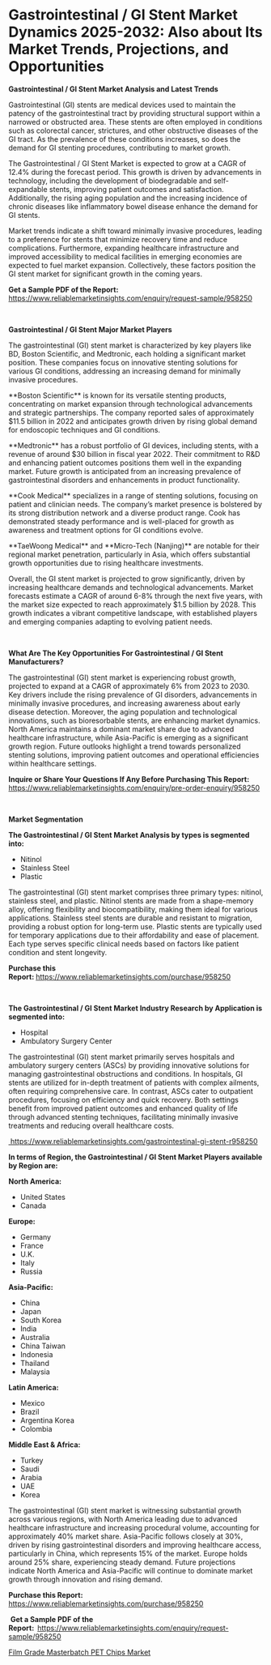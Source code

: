 <p><h1>Gastrointestinal / GI Stent Market Dynamics 2025-2032: Also about Its Market Trends, Projections, and Opportunities</h1></p><p><strong>Gastrointestinal / GI Stent Market Analysis and Latest Trends</strong></p>
<p><p>Gastrointestinal (GI) stents are medical devices used to maintain the patency of the gastrointestinal tract by providing structural support within a narrowed or obstructed area. These stents are often employed in conditions such as colorectal cancer, strictures, and other obstructive diseases of the GI tract. As the prevalence of these conditions increases, so does the demand for GI stenting procedures, contributing to market growth.</p><p>The Gastrointestinal / GI Stent Market is expected to grow at a CAGR of 12.4% during the forecast period. This growth is driven by advancements in technology, including the development of biodegradable and self-expandable stents, improving patient outcomes and satisfaction. Additionally, the rising aging population and the increasing incidence of chronic diseases like inflammatory bowel disease enhance the demand for GI stents.</p><p>Market trends indicate a shift toward minimally invasive procedures, leading to a preference for stents that minimize recovery time and reduce complications. Furthermore, expanding healthcare infrastructure and improved accessibility to medical facilities in emerging economies are expected to fuel market expansion. Collectively, these factors position the GI stent market for significant growth in the coming years.</p></p>
<p><strong>Get a Sample PDF of the Report:&nbsp;</strong> <a href="https://www.reliablemarketinsights.com/enquiry/request-sample/958250?utm_campaign=2441&utm_medium=2&utm_source=Github&utm_content=ia&utm_term=21032025&utm_id=gastrointestinal-gi-stent">https://www.reliablemarketinsights.com/enquiry/request-sample/958250</a></p>
<p>&nbsp;</p>
<p><strong>Gastrointestinal / GI Stent Major Market Players</strong></p>
<p><p>The gastrointestinal (GI) stent market is characterized by key players like BD, Boston Scientific, and Medtronic, each holding a significant market position. These companies focus on innovative stenting solutions for various GI conditions, addressing an increasing demand for minimally invasive procedures.</p><p>**Boston Scientific** is known for its versatile stenting products, concentrating on market expansion through technological advancements and strategic partnerships. The company reported sales of approximately $11.5 billion in 2022 and anticipates growth driven by rising global demand for endoscopic techniques and GI conditions.</p><p>**Medtronic** has a robust portfolio of GI devices, including stents, with a revenue of around $30 billion in fiscal year 2022. Their commitment to R&D and enhancing patient outcomes positions them well in the expanding market. Future growth is anticipated from an increasing prevalence of gastrointestinal disorders and enhancements in product functionality.</p><p>**Cook Medical** specializes in a range of stenting solutions, focusing on patient and clinician needs. The company’s market presence is bolstered by its strong distribution network and a diverse product range. Cook has demonstrated steady performance and is well-placed for growth as awareness and treatment options for GI conditions evolve.</p><p>**TaeWoong Medical** and **Micro-Tech (Nanjing)** are notable for their regional market penetration, particularly in Asia, which offers substantial growth opportunities due to rising healthcare investments.</p><p>Overall, the GI stent market is projected to grow significantly, driven by increasing healthcare demands and technological advancements. Market forecasts estimate a CAGR of around 6-8% through the next five years, with the market size expected to reach approximately $1.5 billion by 2028. This growth indicates a vibrant competitive landscape, with established players and emerging companies adapting to evolving patient needs.</p></p>
<p>&nbsp;</p>
<p><strong>What Are The Key Opportunities For Gastrointestinal / GI Stent Manufacturers?</strong></p>
<p><p>The gastrointestinal (GI) stent market is experiencing robust growth, projected to expand at a CAGR of approximately 6% from 2023 to 2030. Key drivers include the rising prevalence of GI disorders, advancements in minimally invasive procedures, and increasing awareness about early disease detection. Moreover, the aging population and technological innovations, such as bioresorbable stents, are enhancing market dynamics. North America maintains a dominant market share due to advanced healthcare infrastructure, while Asia-Pacific is emerging as a significant growth region. Future outlooks highlight a trend towards personalized stenting solutions, improving patient outcomes and operational efficiencies within healthcare settings.</p></p>
<p><strong>Inquire or Share Your Questions If Any Before Purchasing This Report:</strong> <a href="https://www.reliablemarketinsights.com/enquiry/pre-order-enquiry/958250?utm_campaign=2441&utm_medium=2&utm_source=Github&utm_content=ia&utm_term=21032025&utm_id=gastrointestinal-gi-stent">https://www.reliablemarketinsights.com/enquiry/pre-order-enquiry/958250</a></p>
<p>&nbsp;</p>
<p><strong>Market Segmentation</strong></p>
<p><strong>The Gastrointestinal / GI Stent Market Analysis by types is segmented into:</strong></p>
<p><ul><li>Nitinol</li><li>Stainless Steel</li><li>Plastic</li></ul></p>
<p><p>The gastrointestinal (GI) stent market comprises three primary types: nitinol, stainless steel, and plastic. Nitinol stents are made from a shape-memory alloy, offering flexibility and biocompatibility, making them ideal for various applications. Stainless steel stents are durable and resistant to migration, providing a robust option for long-term use. Plastic stents are typically used for temporary applications due to their affordability and ease of placement. Each type serves specific clinical needs based on factors like patient condition and stent longevity.</p></p>
<p><strong>Purchase this Report:&nbsp;</strong><a href="https://www.reliablemarketinsights.com/purchase/958250?utm_campaign=2441&utm_medium=2&utm_source=Github&utm_content=ia&utm_term=21032025&utm_id=gastrointestinal-gi-stent">https://www.reliablemarketinsights.com/purchase/958250</a></p>
<p>&nbsp;</p>
<p><strong>The Gastrointestinal / GI Stent Market Industry Research by Application is segmented into:</strong></p>
<p><ul><li>Hospital</li><li>Ambulatory Surgery Center</li></ul></p>
<p><p>The gastrointestinal (GI) stent market primarily serves hospitals and ambulatory surgery centers (ASCs) by providing innovative solutions for managing gastrointestinal obstructions and conditions. In hospitals, GI stents are utilized for in-depth treatment of patients with complex ailments, often requiring comprehensive care. In contrast, ASCs cater to outpatient procedures, focusing on efficiency and quick recovery. Both settings benefit from improved patient outcomes and enhanced quality of life through advanced stenting techniques, facilitating minimally invasive treatments and reducing overall healthcare costs.</p></p>
<p><a href="https://www.reliablemarketinsights.com/gastrointestinal-gi-stent-r958250?utm_campaign=2441&utm_medium=2&utm_source=Github&utm_content=ia&utm_term=21032025&utm_id=gastrointestinal-gi-stent">&nbsp;https://www.reliablemarketinsights.com/gastrointestinal-gi-stent-r958250</a></p>
<p><strong>In terms of Region, the Gastrointestinal / GI Stent Market Players available by Region are:</strong></p>
<p>
    <p> <strong> North America: </strong>
        <ul>
            <li>United States</li>
            <li>Canada</li>
        </ul>
        </p> 
    <p> <strong> Europe: </strong>
        <ul>
            <li>Germany</li>
            <li>France</li>
            <li>U.K.</li>
            <li>Italy</li>
            <li>Russia</li>
        </ul>
        </p> 
    <p> <strong> Asia-Pacific: </strong>
        <ul>
            <li>China</li>
            <li>Japan</li>
            <li>South Korea</li>
            <li>India</li>
            <li>Australia</li>
            <li>China Taiwan</li>
            <li>Indonesia</li>
            <li>Thailand</li>
            <li>Malaysia</li>
        </ul>
        </p> 
    <p> <strong> Latin America: </strong>
        <ul>
            <li>Mexico</li>
            <li>Brazil</li>
            <li>Argentina Korea</li>
            <li>Colombia</li>
        </ul>
        </p> 
    <p> <strong> Middle East & Africa: </strong>
        <ul>
            <li>Turkey</li>
            <li>Saudi</li>
            <li>Arabia</li>
            <li>UAE</li>
            <li>Korea</li>
        </ul>
    </p>
    </p>
<p><p>The gastrointestinal (GI) stent market is witnessing substantial growth across various regions, with North America leading due to advanced healthcare infrastructure and increasing procedural volume, accounting for approximately 40% market share. Asia-Pacific follows closely at 30%, driven by rising gastrointestinal disorders and improving healthcare access, particularly in China, which represents 15% of the market. Europe holds around 25% share, experiencing steady demand. Future projections indicate North America and Asia-Pacific will continue to dominate market growth through innovation and rising demand.</p></p>
<p><strong>Purchase this Report: </strong><a href="https://www.reliablemarketinsights.com/purchase/958250?utm_campaign=2441&utm_medium=2&utm_source=Github&utm_content=ia&utm_term=21032025&utm_id=gastrointestinal-gi-stent">https://www.reliablemarketinsights.com/purchase/958250</a></p>
<p>&nbsp;<strong>Get a Sample PDF of the Report:&nbsp;&nbsp;</strong><a href="https://www.reliablemarketinsights.com/enquiry/request-sample/958250?utm_campaign=2441&utm_medium=2&utm_source=Github&utm_content=ia&utm_term=21032025&utm_id=gastrointestinal-gi-stent">https://www.reliablemarketinsights.com/enquiry/request-sample/958250</a></p>
<p><strong></strong></p>
<p><p><a href="https://github.com/RickHolmes3/Market-Research-Report-List-7/blob/main/film-grade-masterbatch-pet-chips-market.md?utm_campaign=2441&utm_medium=2&utm_source=Github&utm_content=ia&utm_term=21032025&utm_id=gastrointestinal-gi-stent">Film Grade Masterbatch PET Chips Market</a></p></p>